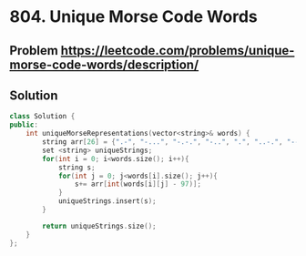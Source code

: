 # 804. Unique Morse Code Words

## Problem <https://leetcode.com/problems/unique-morse-code-words/description/>

## Solution

```cpp
class Solution {
public:
    int uniqueMorseRepresentations(vector<string>& words) {
        string arr[26] = {".-", "-...", "-.-.", "-..", ".", "..-.", "--.", "....", "..", ".---", "-.-", ".-..", "--", "-.", "---", ".--.", "--.-", ".-.", "...", "-", "..-", "...-", ".--", "-..-", "-.--", "--.."};
        set <string> uniqueStrings;
        for(int i = 0; i<words.size(); i++){
            string s;
            for(int j = 0; j<words[i].size(); j++){
                s+= arr[int(words[i][j] - 97)];
            }
            uniqueStrings.insert(s);
        }

        return uniqueStrings.size();
    }
};
```
